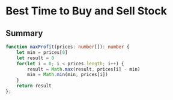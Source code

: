 # Best Time to Buy and Sell Stock

## Summary

``` typescript
function maxProfit(prices: number[]): number {
    let min = prices[0]
    let result = 0
    for(let i = 0; i < prices.length; i++) {
        result = Math.max(result, prices[i] - min)
        min = Math.min(min, prices[i])
    }
    return result
};
```